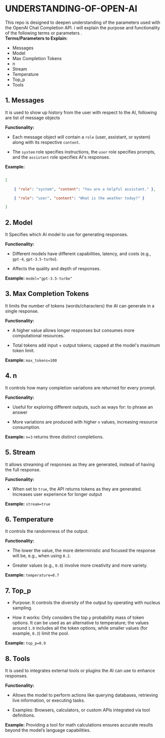 # UNDERSTANDING-OF-OPEN-AI
 This repo is designed to deepen  understanding of the parameters used with the OpenAI Chat Completion API. i will explain the purpose and functionality of the following terms or parameters .  
 **Terms/Parameters to Explain:** 
 - Messages
 - Model
 - Max Completion Tokens
 - n
 - Stream
 - Temperature
 - Top_p
 - Tools

## **1. Messages**

It is used to show up history from the user with respect to the AI, following are list of message objects

**Functionality:**  
 - Each message object will contain a `role` (user, assistant, or system) along with its respective `content`.

 - The `system` role specifies instructions, the `user` role specifies prompts, and the `assistant` role specifies AI's responses.

**Example:**

  ```json

  [

      { "role": "system", "content": "You are a helpful assistant." },

      { "role": "user", "content": "What is the weather today?" }

  ]

  ```

## **2. Model**

It Specifies which AI model to use for generating responses.

**Functionality:**  

  - Different models have different capabilities, latency, and costs (e.g., `gpt-4`, `gpt-3.5-turbo`).

  - Affects the quality and depth of responses.

 **Example:** `model="gpt-3.5-turbo"`


## **3. Max Completion Tokens**

It limits the number of tokens (words/characters) the AI can generate in a single response.

**Functionality:**  

  - A higher value allows longer responses but consumes more computational resources.

- Total tokens add input + output tokens; capped at the model's maximum token limit.

**Example:** `max_tokens=100`


## **4. n**

It controls how many completion variations are returned for every prompt.

**Functionality:**
 - Useful for exploring different outputs, such as ways for: to phrase an answer

 - More variations are produced with higher `n` values, increasing resource consumption.

**Example:** `n=3` returns three distinct completions.


## **5. Stream**

It allows streaming of responses as they are generated, instead of having the full response.

**Functionality:**
 - When set to `true`, the API returns tokens as they are generated. Increases user experience for longer output

**Example:** `stream=true`


## **6. Temperature**

It controls the randomness of the output.

**Functionality:** 
 - The lower the value, the more deterministic and focused the response will be, e.g., when using `0.2`.

- Greater values (e.g., `0.8`) involve more creativity and more variety.

**Example:** `temperature=0.7`


## **7. Top_p**

- Purpose: It controls the diversity of the output by operating with nucleus sampling.

- How it works:  Only considers the top `p` probability mass of token options. It can be used as an alternative to temperature; the values around `1.0` includes all the token options, while smaller values (for example, `0.3`) limit the pool.

**Example:** `top_p=0.9`


## **8. Tools**

It is used to integrates external tools or plugins the AI can use to enhance responses.

**Functionality:**  

  - Allows the model to perform actions like querying databases, retrieving live information, or executing tasks.

  - Examples: Browsers, calculators, or custom APIs integrated via tool definitions.

 **Example:** Providing a tool for math calculations ensures accurate results beyond the model’s language capabilities.


